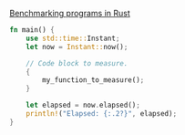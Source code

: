 [Benchmarking programs in Rust ](https://stackoverflow.com/a/40953863)

```rust
fn main() {
    use std::time::Instant;
    let now = Instant::now();

    // Code block to measure.
    {
        my_function_to_measure();
    }

    let elapsed = now.elapsed();
    println!("Elapsed: {:.2?}", elapsed);
}
```